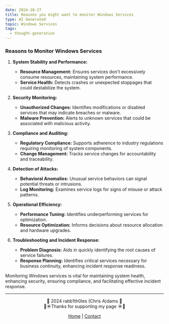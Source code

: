 ```yaml
---
date: 2024-10-27
title: Reasons you might want to monitor Windows Services
type: AI Generated
topic: Windows Services
tags:
  - thought-generation
---
```


### Reasons to Monitor Windows Services

1. **System Stability and Performance:**
   - **Resource Management:** Ensures services don't excessively consume resources, maintaining system performance.
   - **Service Health:** Detects crashes or unexpected stoppages that could destabilize the system.

2. **Security Monitoring:**
   - **Unauthorized Changes:** Identifies modifications or disabled services that may indicate breaches or malware.
   - **Malware Prevention:** Alerts to unknown services that could be associated with malicious activity.

3. **Compliance and Auditing:**
   - **Regulatory Compliance:** Supports adherence to industry regulations requiring monitoring of system components.
   - **Change Management:** Tracks service changes for accountability and traceability.

4. **Detection of Attacks:**
   - **Behavioral Anomalies:** Unusual service behaviors can signal potential threats or intrusions.
   - **Log Monitoring:** Examines service logs for signs of misuse or attack patterns.

5. **Operational Efficiency:**
   - **Performance Tuning:** Identifies underperforming services for optimization.
   - **Resource Optimization:** Informs decisions about resource allocation and hardware upgrades.

6. **Troubleshooting and Incident Response:**
   - **Problem Diagnosis:** Aids in quickly identifying the root causes of service failures.
   - **Response Planning:** Identifies critical services necessary for business continuity, enhancing incident response readiness.

Monitoring Windows services is vital for maintaining system health, enhancing security, ensuring compliance, and facilitating effective incident response.

---
<div style="text-align: center;">
	<div class="gradient-text">👾 2024 rabb1th0les (Chris A)dams 👾</div> 
	🌴☀Thanks for supporting my page ☀🌴
	<nav>
		<ul style="list-style: none; padding: 0;">
			<div style="text-align: center;">
				<li><a href="index.html">Home</a> | <a href="Contact.html">Contact</a></li>
			</div>
		</ul>
	</nav>	
</div>